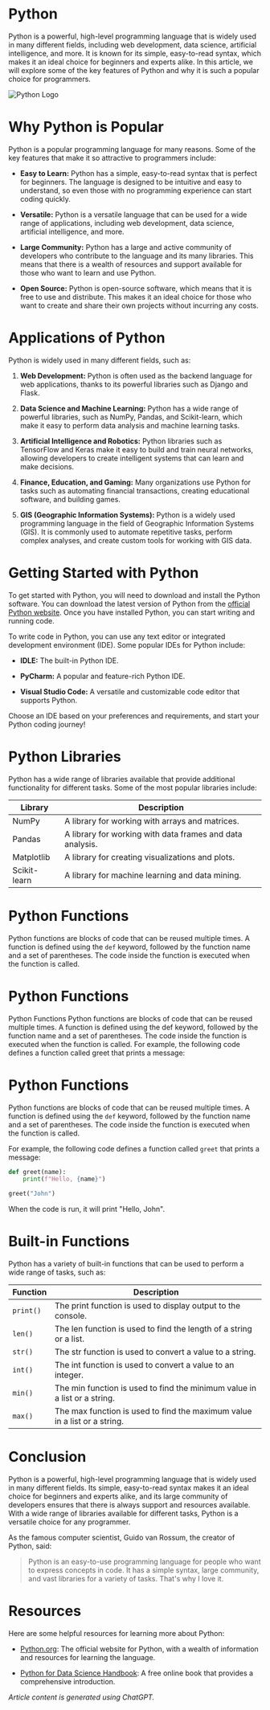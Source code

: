 # Python
Python is a powerful, high-level programming language that is widely used in many different fields,
including web development, data science, artificial intelligence, and more. It is known for its simple,
easy-to-read syntax, which makes it an ideal choice for beginners and experts alike. In this article,
we will explore some of the key features of Python and why it is such a popular choice for
programmers.

![Python Logo](https://upload.wikimedia.org/wikipedia/commons/f/f8/Python_logo_and_wordmark.svg)


# Why Python is Popular

Python is a popular programming language for many reasons. Some of the key features that make it so attractive to programmers include:

- **Easy to Learn:**
  Python has a simple, easy-to-read syntax that is perfect for beginners. The language is designed to be intuitive and easy to understand, so even those with no programming experience can start coding quickly.

- **Versatile:**
  Python is a versatile language that can be used for a wide range of applications, including web development, data science, artificial intelligence, and more.

- **Large Community:**
  Python has a large and active community of developers who contribute to the language and its many libraries. This means that there is a wealth of resources and support available for those who want to learn and use Python.

- **Open Source:**
  Python is open-source software, which means that it is free to use and distribute. This makes it an ideal choice for those who want to create and share their own projects without incurring any costs.
# Applications of Python

Python is widely used in many different fields, such as:

1. **Web Development:**
   Python is often used as the backend language for web applications, thanks to its powerful libraries such as Django and Flask.

2. **Data Science and Machine Learning:**
   Python has a wide range of powerful libraries, such as NumPy, Pandas, and Scikit-learn, which make it easy to perform data analysis and machine learning tasks.

3. **Artificial Intelligence and Robotics:**
   Python libraries such as TensorFlow and Keras make it easy to build and train neural networks, allowing developers to create intelligent systems that can learn and make decisions.

4. **Finance, Education, and Gaming:**
   Many organizations use Python for tasks such as automating financial transactions, creating educational software, and building games.

5. **GIS (Geographic Information Systems):**
   Python is a widely used programming language in the field of Geographic Information Systems (GIS). It is commonly used to automate repetitive tasks, perform complex analyses, and create custom tools for working with GIS data.
# Getting Started with Python

To get started with Python, you will need to download and install the Python software. You can download the latest version of Python from the [official Python website](https://www.python.org/downloads). Once you have installed Python, you can start writing and running code.

To write code in Python, you can use any text editor or integrated development environment (IDE). Some popular IDEs for Python include:

- **IDLE:**
  The built-in Python IDE.

- **PyCharm:**
  A popular and feature-rich Python IDE.

- **Visual Studio Code:**
  A versatile and customizable code editor that supports Python.

Choose an IDE based on your preferences and requirements, and start your Python coding journey!
# Python Libraries

Python has a wide range of libraries available that provide additional functionality for different tasks. Some of the most popular libraries include:

| Library      | Description                                               |
|--------------|-----------------------------------------------------------|
| NumPy        | A library for working with arrays and matrices.           |
| Pandas       | A library for working with data frames and data analysis. |
| Matplotlib   | A library for creating visualizations and plots.          |
| Scikit-learn | A library for machine learning and data mining.           |


# Python Functions

Python functions are blocks of code that can be reused multiple times. A function is defined using the `def` keyword, followed by the function name and a set of parentheses. The code inside the function is executed when the function is called.

# Python Functions
Python Functions
Python functions are blocks of code that can be reused multiple times. A function is defined using
the def keyword, followed by the function name and a set of parentheses. The code inside the
function is executed when the function is called.
For example, the following code defines a function called greet that prints a message:
# Python Functions

Python functions are blocks of code that can be reused multiple times. A function is defined using the `def` keyword, followed by the function name and a set of parentheses. The code inside the function is executed when the function is called.

For example, the following code defines a function called `greet` that prints a message:

```python
def greet(name):
    print(f"Hello, {name}")

greet("John")

```
When the code is run, it will print "Hello, John".

# Built-in Functions

Python has a variety of built-in functions that can be used to perform a wide range of tasks, such as:

| Function  | Description                                                               |
|-----------|-------------------------------------------------------------------------- |
| `print()` | The print function is used to display output to the console.              |
| `len()`   | The len function is used to find the length of a string or a list.        |
| `str()`   | The str function is used to convert a value to a string.                  |
| `int()`   | The int function is used to convert a value to an integer.                |
| `min()`   | The min function is used to find the minimum value in a list or a string. |
| `max()`   | The max function is used to find the maximum value in a list or a string. |


# Conclusion

Python is a powerful, high-level programming language that is widely used in many different fields. Its simple, easy-to-read syntax makes it an ideal choice for beginners and experts alike, and its large community of developers ensures that there is always support and resources available. With a wide range of libraries available for different tasks, Python is a versatile choice for any programmer.

As the famous computer scientist, Guido van Rossum, the creator of Python, said:

> Python is an easy-to-use programming language for people who want to express concepts in code. It has a simple syntax, large community, and vast libraries for a variety of tasks. That's why I love it.
# Resources

Here are some helpful resources for learning more about Python:

- [Python.org](https://www.python.org): The official website for Python, with a wealth of information and resources for learning the language.

- [Python for Data Science Handbook](https://jakevdp.github.io/PythonDataScienceHandbook/): A free online book that provides a comprehensive introduction.

*Article content is generated using ChatGPT.*
